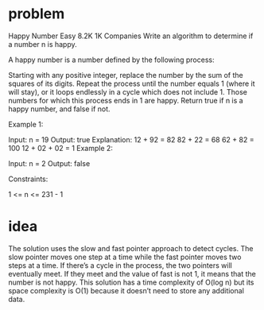 # problem

Happy Number
Easy
8.2K
1K
Companies
Write an algorithm to determine if a number n is happy.

A happy number is a number defined by the following process:

Starting with any positive integer, replace the number by the sum of the squares of its digits.
Repeat the process until the number equals 1 (where it will stay), or it loops endlessly in a cycle which does not include 1.
Those numbers for which this process ends in 1 are happy.
Return true if n is a happy number, and false if not.



Example 1:

Input: n = 19
Output: true
Explanation:
12 + 92 = 82
82 + 22 = 68
62 + 82 = 100
12 + 02 + 02 = 1
Example 2:

Input: n = 2
Output: false


Constraints:

1 <= n <= 231 - 1

# idea

The solution uses the slow and fast pointer approach to detect cycles. 
The slow pointer moves one step at a time while the fast pointer moves two steps at a time.
If there’s a cycle in the process, the two pointers will eventually meet.
If they meet and the value of fast is not 1, it means that the number is not happy. 
This solution has a time complexity of O(log n) but its space complexity is O(1) because it doesn’t need to store any additional data.
